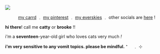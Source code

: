 <img src="https://i.pinimg.com/564x/3e/8c/5b/3e8c5b756f0f1d4fd1cf2bd51efa6498.jpg">

   [my carrd](https://catty.crd.co) ﹒ [my pinterest](https://www.pinterest.com/cattylogo/) ﹒ [my everskies](https://everskies.com/user/cqtty-16982497)  ﹒ other socials are [here](https://beacons.ai/cattylogo) !

 **hi there**! call me **catty** or **brooke** !!

 i'm a **seventeen**-year-old girl who loves cats very much *!*

 **i'm very sensitive to any vomit topics. please be mindful.** ⁺ 　﹒ ⊹
